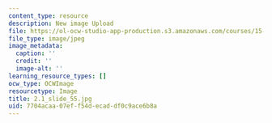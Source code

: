 ```yaml
---
content_type: resource
description: New image Upload
file: https://ol-ocw-studio-app-production.s3.amazonaws.com/courses/15-s21-nuts-and-bolts-of-business-plans-january-iap-2014/7704acaa07eff54decaddf0c9ace6b8a_2.1_slide_55.jpg
file_type: image/jpeg
image_metadata:
  caption: ''
  credit: ''
  image-alt: ''
learning_resource_types: []
ocw_type: OCWImage
resourcetype: Image
title: 2.1_slide_55.jpg
uid: 7704acaa-07ef-f54d-ecad-df0c9ace6b8a
---
```

